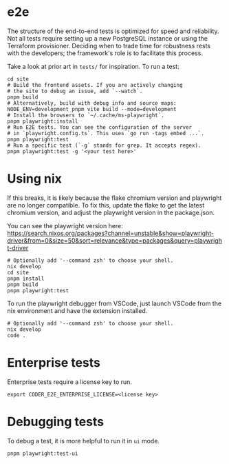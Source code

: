 # e2e

The structure of the end-to-end tests is optimized for speed and reliability.
Not all tests require setting up a new PostgreSQL instance or using the
Terraform provisioner. Deciding when to trade time for robustness rests with the
developers; the framework's role is to facilitate this process.

Take a look at prior art in `tests/` for inspiration. To run a test:

```shell
cd site
# Build the frontend assets. If you are actively changing
# the site to debug an issue, add `--watch`.
pnpm build
# Alternatively, build with debug info and source maps:
NODE_ENV=development pnpm vite build --mode=development
# Install the browsers to `~/.cache/ms-playwright`.
pnpm playwright:install
# Run E2E tests. You can see the configuration of the server
# in `playwright.config.ts`. This uses `go run -tags embed ...`.
pnpm playwright:test
# Run a specific test (`-g` stands for grep. It accepts regex).
pnpm playwright:test -g '<your test here>'
```

# Using nix

If this breaks, it is likely because the flake chromium version and playwright
are no longer compatible. To fix this, update the flake to get the latest
chromium version, and adjust the playwright version in the package.json.

You can see the playwright version here:
https://search.nixos.org/packages?channel=unstable&show=playwright-driver&from=0&size=50&sort=relevance&type=packages&query=playwright-driver

```shell
# Optionally add '--command zsh' to choose your shell.
nix develop
cd site
pnpm install
pnpm build
pnpm playwright:test
```

To run the playwright debugger from VSCode, just launch VSCode from the nix
environment and have the extension installed.

```shell
# Optionally add '--command zsh' to choose your shell.
nix develop
code .
```

# Enterprise tests

Enterprise tests require a license key to run.

```shell
export CODER_E2E_ENTERPRISE_LICENSE=<license key>
```

# Debugging tests

To debug a test, it is more helpful to run it in `ui` mode.

```
pnpm playwright:test-ui
```
